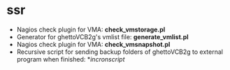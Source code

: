 ssr
===

+ Nagios check plugin for VMA: **check_vmstorage.pl**
+ Generator for ghettoVCB2g's vmlist file: **generate_vmlist.pl**
+ Nagios check plugin for VMA: **check_vmsnapshot.pl**
+ Recursive script for sending backup folders of ghettoVCB2g to external program when finished: **incronscript*
